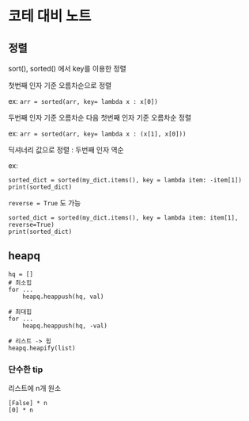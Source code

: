 # 코테 대비 노트 

## 정렬
sort(), sorted() 에서 key를 이용한 정렬

첫번째 인자 기준 오름차순으로 정렬

ex: `arr = sorted(arr, key= lambda x : x[0])`

두번째 인자 기준 오름차순 다음 첫번째 인자 기준 오름차순 정렬

ex: `arr = sorted(arr, key= lambda x : (x[1], x[0]))`

딕셔너리 값으로 정렬 : 두번째 인자 역순

ex:
```
sorted_dict = sorted(my_dict.items(), key = lambda item: -item[1])
print(sorted_dict)
```

`reverse = True` 도 가능
    
```
sorted_dict = sorted(my_dict.items(), key = lambda item: item[1], reverse=True)
print(sorted_dict)
```


## heapq

```
hq = []
# 최소힙
for ...
    heapq.heappush(hq, val)

# 최대힙
for ...
    heapq.heappush(hq, -val)
    
# 리스트 -> 힙
heapq.heapify(list)
```

### 단수한 tip

리스트에 n개 원소 
```
[False] * n
[0] * n
```
